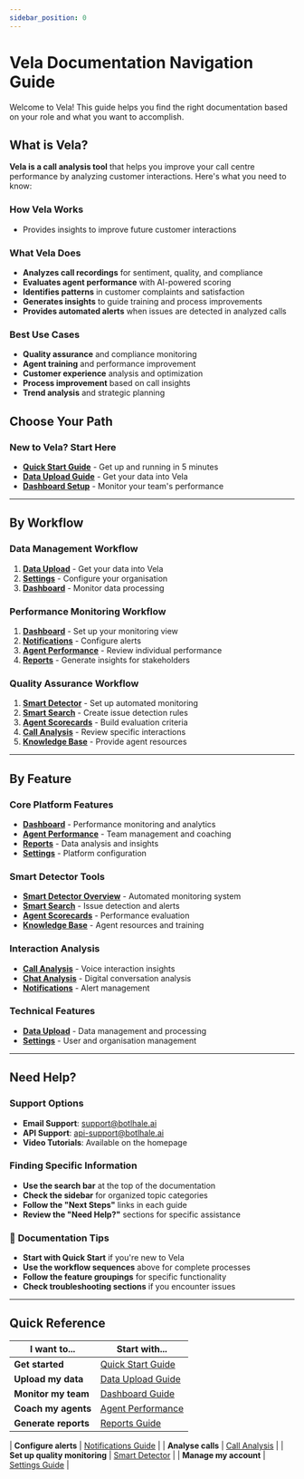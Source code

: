 ```yaml
---
sidebar_position: 0
---
```


# Vela Documentation Navigation Guide

Welcome to Vela! This guide helps you find the right documentation based on your role and what you want to accomplish.

## What is Vela?

**Vela is a call analysis tool** that helps you improve your call centre performance by analyzing customer interactions. Here's what you need to know:

### **How Vela Works**
- Provides insights to improve future customer interactions

### **What Vela Does**
- **Analyzes call recordings** for sentiment, quality, and compliance
- **Evaluates agent performance** with AI-powered scoring
- **Identifies patterns** in customer complaints and satisfaction
- **Generates insights** to guide training and process improvements
- **Provides automated alerts** when issues are detected in analyzed calls

### **Best Use Cases**
- **Quality assurance** and compliance monitoring
- **Agent training** and performance improvement
- **Customer experience** analysis and optimization
- **Process improvement** based on call insights
- **Trend analysis** and strategic planning

## Choose Your Path

### **New to Vela? Start Here**
- **[Quick Start Guide](./quick-start.md)** - Get up and running in 5 minutes
- **[Data Upload Guide](./data-upload.md)** - Get your data into Vela
- **[Dashboard Setup](./dashboard.md)** - Monitor your team's performance

---

## **By Workflow**

### **Data Management Workflow**
1. **[Data Upload](./data-upload.md)** - Get your data into Vela
2. **[Settings](./settings.md)** - Configure your organisation
3. **[Dashboard](./dashboard.md)** - Monitor data processing


### **Performance Monitoring Workflow**
1. **[Dashboard](./dashboard.md)** - Set up your monitoring view
2. **[Notifications](./notifications.md)** - Configure alerts
3. **[Agent Performance](./agents.md)** - Review individual performance
4. **[Reports](./reports.md)** - Generate insights for stakeholders

### **Quality Assurance Workflow**
1. **[Smart Detector](./smart-detector-overview.md)** - Set up automated monitoring
2. **[Smart Search](./smart-search-guide.md)** - Create issue detection rules
3. **[Agent Scorecards](./agent-scorecard-guide.md)** - Build evaluation criteria
4. **[Call Analysis](./calls.md)** - Review specific interactions
5. **[Knowledge Base](./knowledge-base-guide.md)** - Provide agent resources



---

## **By Feature**

### **Core Platform Features**
- **[Dashboard](./dashboard.md)** - Performance monitoring and analytics
- **[Agent Performance](./agents.md)** - Team management and coaching
- **[Reports](./reports.md)** - Data analysis and insights
- **[Settings](./settings.md)** - Platform configuration

### **Smart Detector Tools**
- **[Smart Detector Overview](./smart-detector-overview.md)** - Automated monitoring system
- **[Smart Search](./smart-search-guide.md)** - Issue detection and alerts
- **[Agent Scorecards](./agent-scorecard-guide.md)** - Performance evaluation
- **[Knowledge Base](./knowledge-base-guide.md)** - Agent resources and training

### **Interaction Analysis**
- **[Call Analysis](./calls.md)** - Voice interaction insights
- **[Chat Analysis](./chats.md)** - Digital conversation analysis
- **[Notifications](./notifications.md)** - Alert management

### **Technical Features**
- **[Data Upload](./data-upload.md)** - Data management and processing
- **[Settings](./settings.md)** - User and organisation management

---

## **Need Help?**

### **Support Options**
- **Email Support**: support@botlhale.ai
- **API Support**: api-support@botlhale.ai
- **Video Tutorials**: Available on the homepage

### **Finding Specific Information**
- **Use the search bar** at the top of the documentation
- **Check the sidebar** for organized topic categories
- **Follow the "Next Steps"** links in each guide
- **Review the "Need Help?"** sections for specific assistance

### 📖 **Documentation Tips**
- **Start with Quick Start** if you're new to Vela
- **Use the workflow sequences** above for complete processes
- **Follow the feature groupings** for specific functionality
- **Check troubleshooting sections** if you encounter issues

---

## **Quick Reference**

| **I want to...** | **Start with...** |
|------------------|-------------------|
| **Get started** | [Quick Start Guide](./quick-start.md) |
| **Upload my data** | [Data Upload Guide](./data-upload.md) |
| **Monitor my team** | [Dashboard Guide](./dashboard.md) |
| **Coach my agents** | [Agent Performance](./agents.md) |
| **Generate reports** | [Reports Guide](./reports.md) |

| **Configure alerts** | [Notifications Guide](./notifications.md) |
| **Analyse calls** | [Call Analysis](./calls.md) |
| **Set up quality monitoring** | [Smart Detector](./smart-detector-overview.md) |
| **Manage my account** | [Settings Guide](./settings.md) |
